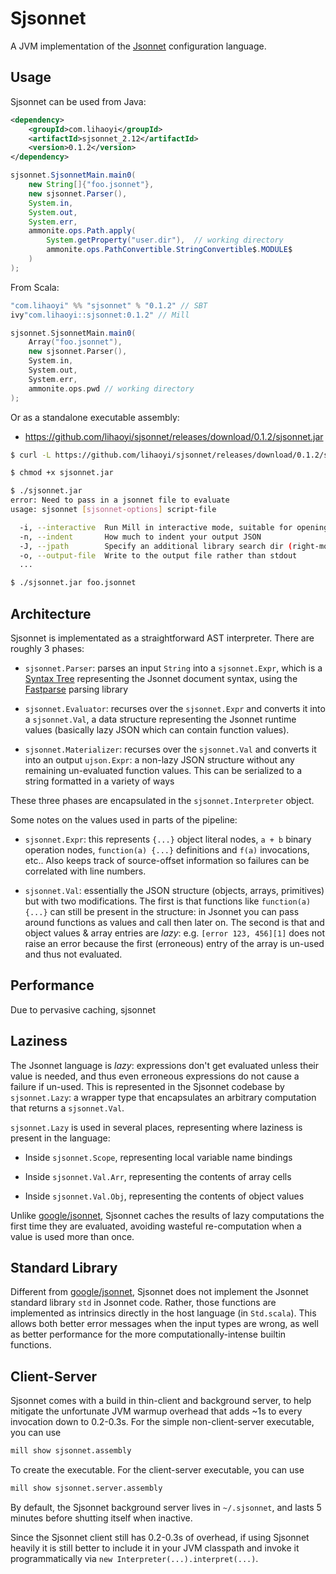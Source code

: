 # Sjsonnet

A JVM implementation of the [Jsonnet](https://jsonnet.org/) configuration
language.

## Usage

Sjsonnet can be used from Java:

```xml
<dependency>
    <groupId>com.lihaoyi</groupId>
    <artifactId>sjsonnet_2.12</artifactId>
    <version>0.1.2</version>
</dependency>
```
```java
sjsonnet.SjsonnetMain.main0(
    new String[]{"foo.jsonnet"},
    new sjsonnet.Parser(),
    System.in,
    System.out,
    System.err,
    ammonite.ops.Path.apply(
        System.getProperty("user.dir"),  // working directory
        ammonite.ops.PathConvertible.StringConvertible$.MODULE$
    )
);
```

From Scala:

```scala
"com.lihaoyi" %% "sjsonnet" % "0.1.2" // SBT
ivy"com.lihaoyi::sjsonnet:0.1.2" // Mill
```

```scala
sjsonnet.SjsonnetMain.main0(
    Array("foo.jsonnet"),
    new sjsonnet.Parser(),
    System.in,
    System.out,
    System.err,
    ammonite.ops.pwd // working directory
);
```
Or as a standalone executable assembly:

- https://github.com/lihaoyi/sjsonnet/releases/download/0.1.2/sjsonnet.jar

```bash
$ curl -L https://github.com/lihaoyi/sjsonnet/releases/download/0.1.2/sjsonnet.jar > sjsonnet.jar

$ chmod +x sjsonnet.jar

$ ./sjsonnet.jar
error: Need to pass in a jsonnet file to evaluate
usage: sjsonnet [sjsonnet-options] script-file

  -i, --interactive  Run Mill in interactive mode, suitable for opening REPLs and taking user input
  -n, --indent       How much to indent your output JSON
  -J, --jpath        Specify an additional library search dir (right-most wins)
  -o, --output-file  Write to the output file rather than stdout
  ...

$ ./sjsonnet.jar foo.jsonnet
```

## Architecture

Sjsonnet is implementated as a straightforward AST interpreter. There are
roughly 3 phases:

- `sjsonnet.Parser`: parses an input `String` into a `sjsonnet.Expr`, which is a
  [Syntax Tree](https://en.wikipedia.org/wiki/Abstract_syntax_tree) representing
  the Jsonnet document syntax, using the
  [Fastparse](https://github.com/lihaoyi/fastparse) parsing library

- `sjsonnet.Evaluator`: recurses over the `sjsonnet.Expr` and converts it into a
  `sjsonnet.Val`, a data structure representing the Jsonnet runtime values
  (basically lazy JSON which can contain function values).

- `sjsonnet.Materializer`: recurses over the `sjsonnet.Val` and converts it into
  an output `ujson.Expr`: a non-lazy JSON structure without any remaining
  un-evaluated function values. This can be serialized to a string formatted in a
  variety of ways

These three phases are encapsulated in the `sjsonnet.Interpreter` object.

Some notes on the values used in parts of the pipeline:

- `sjsonnet.Expr`: this represents `{...}` object literal nodes, `a + b` binary
  operation nodes, `function(a) {...}` definitions and `f(a)` invocations, etc..
  Also keeps track of source-offset information so failures can be correlated
  with line numbers.

- `sjsonnet.Val`: essentially the JSON structure (objects, arrays, primitives)
  but with two modifications. The first is that functions like
  `function(a){...}` can still be present in the structure: in Jsonnet you can
  pass around functions as values and call then later on. The second is that and
  object values & array entries are *lazy*: e.g. `[error 123, 456][1]` does not
  raise an error because the first (erroneous) entry of the array is un-used and
  thus not evaluated.

## Performance

Due to pervasive caching, sjsonnet
## Laziness

The Jsonnet language is *lazy*: expressions don't get evaluated unless their
value is needed, and thus even erroneous expressions do not cause a failure if
un-used. This is represented in the Sjsonnet codebase by `sjsonnet.Lazy`: a
wrapper type that encapsulates an arbitrary computation that returns a
`sjsonnet.Val`.

`sjsonnet.Lazy` is used in several places, representing where laziness is
present in the language:

- Inside `sjsonnet.Scope`, representing local variable name bindings

- Inside `sjsonnet.Val.Arr`, representing the contents of array cells

- Inside `sjsonnet.Val.Obj`, representing the contents of object values

Unlike [google/jsonnet](https://github.com/google/jsonnet), Sjsonnet caches the
results of lazy computations the first time they are evaluated, avoiding
wasteful re-computation when a value is used more than once.

## Standard Library

Different from [google/jsonnet](https://github.com/google/jsonnet), Sjsonnet
does not implement the Jsonnet standard library `std` in Jsonnet code. Rather,
those functions are implemented as intrinsics directly in the host language (in
`Std.scala`). This allows both better error messages when the input types are
wrong, as well as better performance for the more computationally-intense
builtin functions.

## Client-Server

Sjsonnet comes with a build in thin-client and background server, to help
mitigate the unfortunate JVM warmup overhead that adds ~1s to every invocation
down to 0.2-0.3s. For the simple non-client-server executable, you can use

```bash
mill show sjsonnet.assembly
```

To create the executable. For the client-server executable, you can use

```bash
mill show sjsonnet.server.assembly
```

By default, the Sjsonnet background server lives in `~/.sjsonnet`, and lasts 5
minutes before shutting itself when inactive.

Since the Sjsonnet client still has 0.2-0.3s of overhead, if using Sjsonnet
heavily it is still better to include it in your JVM classpath and invoke it
programmatically via `new Interpreter(...).interpret(...)`.
